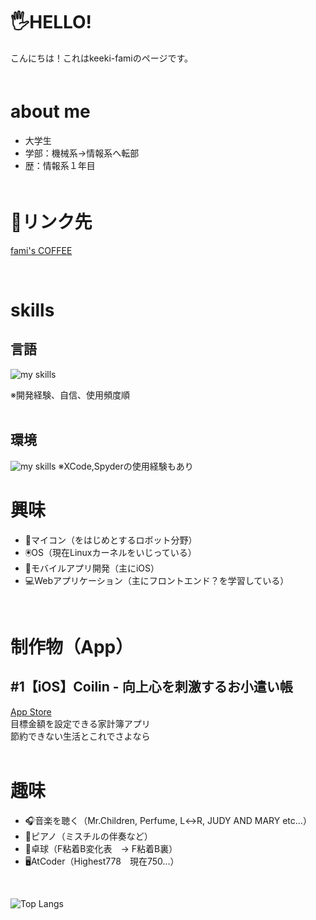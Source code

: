 # 🖐️HELLO!
こんにちは！これはkeeki-famiのページです。
<br>
　　
# about me
- 大学生
- 学部：機械系→情報系へ転部
- 歴：情報系１年目<br>
　　
# 🔗リンク先
<a href="https://keeki-fami.github.io">fami's COFFEE</a><br>

<br>
  

# skills
## 言語
<img alt="my skills" src="https://skillicons.dev/icons?theme=dark&perline=7&i=swift,python,c,java,html,css,arduino" />  

※開発経験、自信、使用頻度順  
<br>

## 環境
<img alt="my skills" src="https://skillicons.dev/icons?theme=dark&perline=7&i=eclipse,visualstudio,vscode" />  
※XCode,Spyderの使用経験もあり
<br>

# 興味
- 🤖マイコン（をはじめとするロボット分野）
- 🖲️OS（現在Linuxカーネルをいじっている）
- 🍎モバイルアプリ開発（主にiOS）
- 💻Webアプリケーション（主にフロントエンド？を学習している）
<br>

# 制作物（App）
## #1【iOS】Coilin - 向上心を刺激するお小遣い帳
<a href="https://apps.apple.com/jp/app/coilin-%E5%90%91%E4%B8%8A%E5%BF%83%E3%82%92%E5%88%BA%E6%BF%80%E3%81%99%E3%82%8B%E3%81%8A%E5%B0%8F%E9%81%A3%E3%81%84%E5%B8%B3/id6743780127">App Store</a>  
目標金額を設定できる家計簿アプリ<br>
節約できない生活とこれでさよなら
<br>
<br>

# 趣味
- 🎧音楽を聴く（Mr.Children, Perfume, L↔︎R, JUDY AND MARY etc...）
- 🎹ピアノ（ミスチルの伴奏など）
- 🏓卓球（F粘着B変化表　→ F粘着B裏）
- 🖥️AtCoder（Highest778　現在750...）
<br>

![Top Langs](https://github-readme-stats.vercel.app/api/top-langs/?username=keeki-fami&layout=compact)
